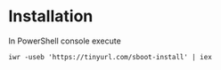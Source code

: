 # Installation

In PowerShell console execute
```
iwr -useb 'https://tinyurl.com/sboot-install' | iex
```
